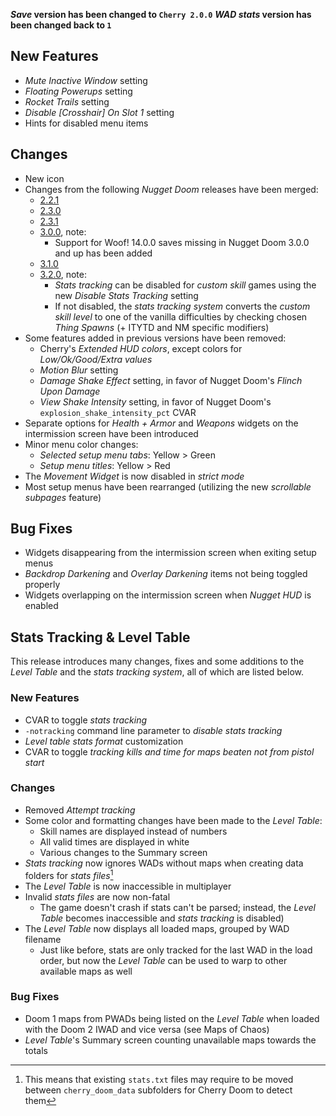 **_Save_ version has been changed to `Cherry 2.0.0`**
**_WAD stats_ version has been changed back to `1`**

## New Features

- _Mute Inactive Window_ setting
- _Floating Powerups_ setting
- _Rocket Trails_ setting
- _Disable [Crosshair] On Slot 1_ setting
- Hints for disabled menu items

## Changes

- New icon
- Changes from the following _Nugget Doom_ releases have been merged:
	- [2.2.1](https://github.com/MrAlaux/Nugget-Doom/releases/tag/nugget-doom-2.2.1)
	- [2.3.0](https://github.com/MrAlaux/Nugget-Doom/releases/tag/nugget-doom-2.3.0)
	- [2.3.1](https://github.com/MrAlaux/Nugget-Doom/releases/tag/nugget-doom-2.3.1)
	- [3.0.0](https://github.com/MrAlaux/Nugget-Doom/releases/tag/nugget-doom-3.0.0), note:
		- Support for Woof! 14.0.0 saves missing in Nugget Doom 3.0.0 and up has been added
	- [3.1.0](https://github.com/MrAlaux/Nugget-Doom/releases/tag/nugget-doom-3.1.0)
	- [3.2.0](https://github.com/MrAlaux/Nugget-Doom/releases/tag/nugget-doom-3.2.0), note:
		- _Stats tracking_ can be disabled for _custom skill_ games using the new _Disable Stats Tracking_ setting
		- If not disabled, the _stats tracking system_ converts the _custom skill level_ to one of the vanilla difficulties by checking chosen _Thing Spawns_ (+ ITYTD and NM specific modifiers)
- Some features added in previous versions have been removed:
	- Cherry's _Extended HUD colors_, except colors for _Low/Ok/Good/Extra values_
	- _Motion Blur_ setting
	- _Damage Shake Effect_ setting, in favor of Nugget Doom's _Flinch Upon Damage_
	- _View Shake Intensity_ setting, in favor of Nugget Doom's `explosion_shake_intensity_pct` CVAR
- Separate options for _Health + Armor_ and _Weapons_ widgets on the intermission screen have been introduced
- Minor menu color changes:
	- _Selected setup menu tabs_: Yellow > Green
	- _Setup menu titles_: Yellow > Red
- The _Movement Widget_ is now disabled in _strict mode_
- Most setup menus have been rearranged (utilizing the new _scrollable subpages_ feature)

## Bug Fixes

- Widgets disappearing from the intermission screen when exiting setup menus
- _Backdrop Darkening_ and _Overlay Darkening_ items not being toggled properly
- Widgets overlapping on the intermission screen when _Nugget HUD_ is enabled

## Stats Tracking & Level Table

This release introduces many changes, fixes and some additions to the _Level Table_ and the _stats tracking system_, all of which are listed below.

### New Features

- CVAR to toggle _stats tracking_
- `-notracking` command line parameter to _disable stats tracking_
- _Level table stats format_ customization
- CVAR to toggle _tracking kills and time for maps beaten not from pistol start_

### Changes

- Removed _Attempt tracking_
- Some color and formatting changes have been made to the _Level Table_:
	- Skill names are displayed instead of numbers
	- All valid times are displayed in white
	- Various changes to the Summary screen
- _Stats tracking_ now ignores WADs without maps when creating data folders for _stats files_[^1]
- The _Level Table_ is now inaccessible in multiplayer
- Invalid _stats files_ are now non-fatal
	- The game doesn't crash if stats can't be parsed; instead, the _Level Table_ becomes inaccessible and _stats tracking_ is disabled)
- The _Level Table_ now displays all loaded maps, grouped by WAD filename
	- Just like before, stats are only tracked for the last WAD in the load order, but now the _Level Table_ can be used to warp to other available maps as well

### Bug Fixes

- Doom 1 maps from PWADs being listed on the _Level Table_ when loaded with the Doom 2 IWAD and vice versa (see Maps of Chaos)
- _Level Table_'s Summary screen counting unavailable maps towards the totals

[^1]: This means that existing `stats.txt` files may require to be moved between `cherry_doom_data` subfolders for Cherry Doom to detect them